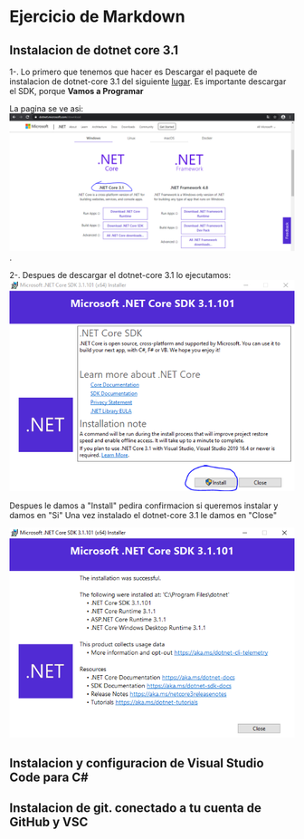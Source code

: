 
# Ejercicio de Markdown

## Instalacion de dotnet core 3.1
1-. Lo primero que tenemos que hacer
es Descargar el paquete de instalacion de dotnet-core 3.1 del siguiente
[lugar](https://dotnet.microsoft.com/download).
Es importante descargar el SDK, porque **Vamos a Programar**

La pagina se ve asi:
![Imagen de la pagina de dotnet-core 3.1](https://github.com/BrayanLuevano/POO-Enero-Junio-2020/blob/master/Setup/img/dotnet-core%203.1.PNG).

2-. Despues de descargar el dotnet-core 3.1 lo ejecutamos:
![Ejecucion del donet-core 3.1](https://github.com/BrayanLuevano/POO-Enero-Junio-2020/blob/master/Setup/img/Instalador%20del%20dotnet-core%203.1.PNG)

Despues le damos a "Install" pedira confirmacion si queremos instalar y damos en "Si"
Una vez instalado el dotnet-core 3.1 le damos en "Close"

![Finalizacion de donet-core 3.1](https://github.com/BrayanLuevano/POO-Enero-Junio-2020/blob/master/Setup/img/Finalizacion%20de%20instalacion%20de%20net%20core%203.1.PNG)

## Instalacion y configuracion de Visual Studio Code para C#


## Instalacion de git. conectado a tu cuenta de GitHub y VSC
